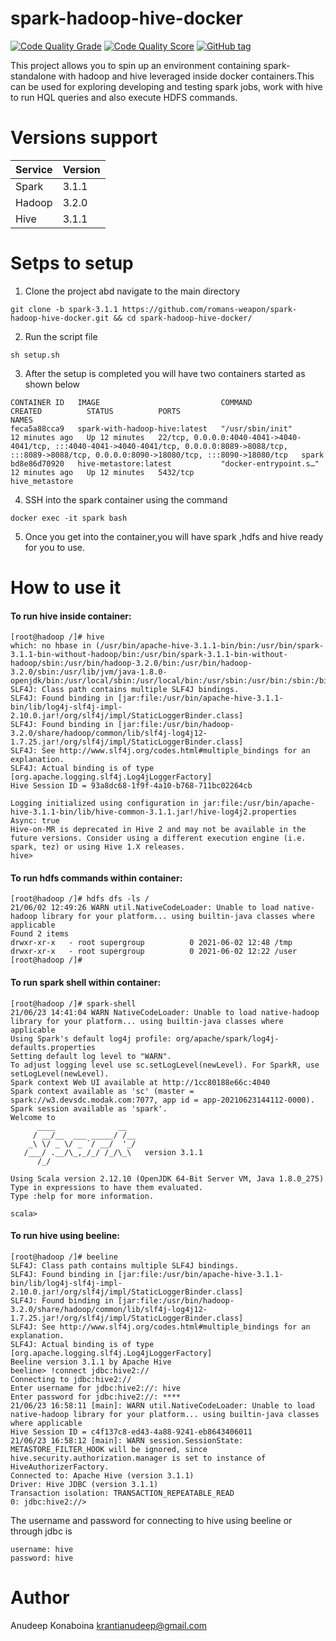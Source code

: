 # spark-hadoop-hive-docker

[![Code Quality Grade](https://api.codiga.io/project/23493/status/svg)](https://api.codiga.io/project/23493/status/svg)
[![Code Quality Score](https://api.codiga.io/project/23493/score/svg)](https://api.codiga.io/project/23493/score/svg)
[![GitHub tag](https://img.shields.io/github/v/release/romans-weapon/spark-hadoop-hive-docker)](https://github.com/romans-weapon/spark-hadoop-hive-docker/tags)


This project allows you to spin up an environment containing spark-standalone with hadoop and hive leveraged inside docker containers.This can be used for exploring developing and testing spark jobs, work with hive to run HQL queries and also execute HDFS commands.

# Versions support

| Service      | Version     |
| -----------  | ----------- |
| Spark        | 3.1.1       |
| Hadoop       | 3.2.0       |
| Hive         | 3.1.1       |

# Setps to setup
1. Clone the project abd navigate to the main directory
```commandline
git clone -b spark-3.1.1 https://github.com/romans-weapon/spark-hadoop-hive-docker.git && cd spark-hadoop-hive-docker/
```

2. Run the script file
```commandline
sh setup.sh
```

3. After the setup is completed you will have two containers started as shown below
```commandline
CONTAINER ID   IMAGE                           COMMAND                  CREATED          STATUS          PORTS                                                                                                                                                           NAMES
feca5a88cca9   spark-with-hadoop-hive:latest   "/usr/sbin/init"         12 minutes ago   Up 12 minutes   22/tcp, 0.0.0.0:4040-4041->4040-4041/tcp, :::4040-4041->4040-4041/tcp, 0.0.0.0:8089->8088/tcp, :::8089->8088/tcp, 0.0.0.0:8090->18080/tcp, :::8090->18080/tcp   spark
bd8e86d70920   hive-metastore:latest           "docker-entrypoint.s…"   12 minutes ago   Up 12 minutes   5432/tcp                                                                                                                                                          hive_metastore
```
4. SSH into the spark container using the command
```commandline
docker exec -it spark bash 
```
5. Once you get into the container,you will have spark ,hdfs and hive ready for you to use.


# How to use it

#### To run hive inside container:
```commandline
[root@hadoop /]# hive
which: no hbase in (/usr/bin/apache-hive-3.1.1-bin/bin:/usr/bin/spark-3.1.1-bin-without-hadoop/bin:/usr/bin/spark-3.1.1-bin-without-hadoop/sbin:/usr/bin/hadoop-3.2.0/bin:/usr/bin/hadoop-3.2.0/sbin:/usr/lib/jvm/java-1.8.0-openjdk/bin:/usr/local/sbin:/usr/local/bin:/usr/sbin:/usr/bin:/sbin:/bin)
SLF4J: Class path contains multiple SLF4J bindings.
SLF4J: Found binding in [jar:file:/usr/bin/apache-hive-3.1.1-bin/lib/log4j-slf4j-impl-2.10.0.jar!/org/slf4j/impl/StaticLoggerBinder.class]
SLF4J: Found binding in [jar:file:/usr/bin/hadoop-3.2.0/share/hadoop/common/lib/slf4j-log4j12-1.7.25.jar!/org/slf4j/impl/StaticLoggerBinder.class]
SLF4J: See http://www.slf4j.org/codes.html#multiple_bindings for an explanation.
SLF4J: Actual binding is of type [org.apache.logging.slf4j.Log4jLoggerFactory]
Hive Session ID = 93a8dc68-1f9f-4a10-b768-711bc02264cb

Logging initialized using configuration in jar:file:/usr/bin/apache-hive-3.1.1-bin/lib/hive-common-3.1.1.jar!/hive-log4j2.properties Async: true
Hive-on-MR is deprecated in Hive 2 and may not be available in the future versions. Consider using a different execution engine (i.e. spark, tez) or using Hive 1.X releases.
hive>
```

#### To run hdfs commands within container:
```commandline
[root@hadoop /]# hdfs dfs -ls /
21/06/02 12:49:26 WARN util.NativeCodeLoader: Unable to load native-hadoop library for your platform... using builtin-java classes where applicable
Found 2 items
drwxr-xr-x   - root supergroup          0 2021-06-02 12:48 /tmp
drwxr-xr-x   - root supergroup          0 2021-06-02 12:22 /user
[root@hadoop /]#
```

#### To run spark shell within container:
```commandline
[root@hadoop /]# spark-shell
21/06/23 14:41:04 WARN NativeCodeLoader: Unable to load native-hadoop library for your platform... using builtin-java classes where applicable
Using Spark's default log4j profile: org/apache/spark/log4j-defaults.properties
Setting default log level to "WARN".
To adjust logging level use sc.setLogLevel(newLevel). For SparkR, use setLogLevel(newLevel).
Spark context Web UI available at http://1cc80188e66c:4040
Spark context available as 'sc' (master = spark://w3.devsdc.modak.com:7077, app id = app-20210623144112-0000).
Spark session available as 'spark'.
Welcome to
      ____              __
     / __/__  ___ _____/ /__
    _\ \/ _ \/ _ `/ __/  '_/
   /___/ .__/\_,_/_/ /_/\_\   version 3.1.1
      /_/

Using Scala version 2.12.10 (OpenJDK 64-Bit Server VM, Java 1.8.0_275)
Type in expressions to have them evaluated.
Type :help for more information.

scala>
```

#### To run hive using beeline:
```commandline
[root@hadoop /]# beeline
SLF4J: Class path contains multiple SLF4J bindings.
SLF4J: Found binding in [jar:file:/usr/bin/apache-hive-3.1.1-bin/lib/log4j-slf4j-impl-2.10.0.jar!/org/slf4j/impl/StaticLoggerBinder.class]
SLF4J: Found binding in [jar:file:/usr/bin/hadoop-3.2.0/share/hadoop/common/lib/slf4j-log4j12-1.7.25.jar!/org/slf4j/impl/StaticLoggerBinder.class]
SLF4J: See http://www.slf4j.org/codes.html#multiple_bindings for an explanation.
SLF4J: Actual binding is of type [org.apache.logging.slf4j.Log4jLoggerFactory]
Beeline version 3.1.1 by Apache Hive
beeline> !connect jdbc:hive2://
Connecting to jdbc:hive2://
Enter username for jdbc:hive2://: hive
Enter password for jdbc:hive2://: ****
21/06/23 16:58:11 [main]: WARN util.NativeCodeLoader: Unable to load native-hadoop library for your platform... using builtin-java classes where applicable
Hive Session ID = c4f137c8-ed43-4a88-9241-eb8643406011
21/06/23 16:58:12 [main]: WARN session.SessionState: METASTORE_FILTER_HOOK will be ignored, since hive.security.authorization.manager is set to instance of HiveAuthorizerFactory.
Connected to: Apache Hive (version 3.1.1)
Driver: Hive JDBC (version 3.1.1)
Transaction isolation: TRANSACTION_REPEATABLE_READ
0: jdbc:hive2://> 
```

The username and password for connecting to hive using beeline or through jdbc is
```commandline
username: hive
password: hive
```
# Author
Anudeep Konaboina <krantianudeep@gmail.com>

